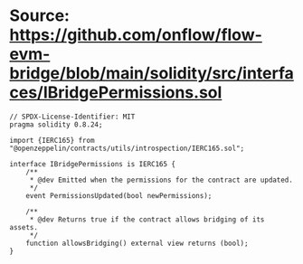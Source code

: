 # Source: https://github.com/onflow/flow-evm-bridge/blob/main/solidity/src/interfaces/IBridgePermissions.sol

```
// SPDX-License-Identifier: MIT
pragma solidity 0.8.24;

import {IERC165} from "@openzeppelin/contracts/utils/introspection/IERC165.sol";

interface IBridgePermissions is IERC165 {
    /**
     * @dev Emitted when the permissions for the contract are updated.
     */
    event PermissionsUpdated(bool newPermissions);

    /**
     * @dev Returns true if the contract allows bridging of its assets.
     */
    function allowsBridging() external view returns (bool);
}

```